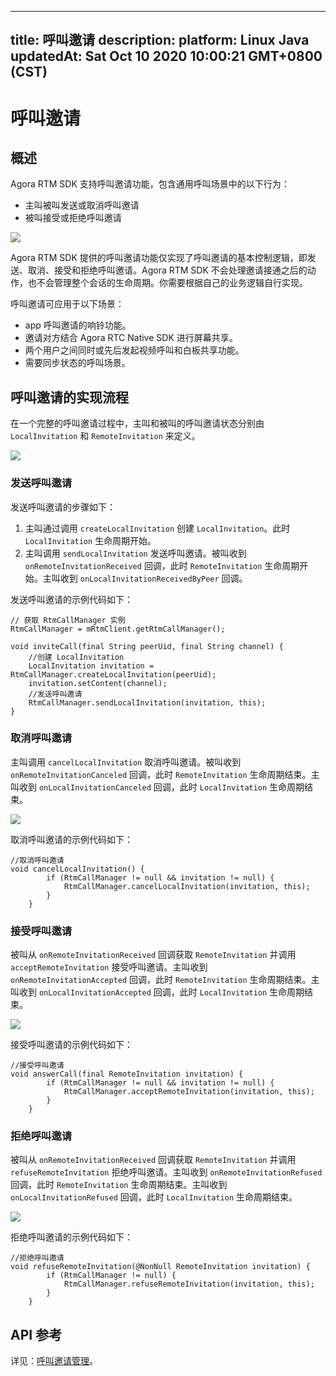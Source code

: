 
---
title: 呼叫邀请
description: 
platform: Linux Java
updatedAt: Sat Oct 10 2020 10:00:21 GMT+0800 (CST)
---
# 呼叫邀请
## 概述

Agora RTM SDK 支持呼叫邀请功能，包含通用呼叫场景中的以下行为：

- 主叫被叫发送或取消呼叫邀请
- 被叫接受或拒绝呼叫邀请

![](https://web-cdn.agora.io/docs-files/1602313430536)


Agora RTM SDK 提供的呼叫邀请功能仅实现了呼叫邀请的基本控制逻辑，即发送、取消、接受和拒绝呼叫邀请。Agora RTM SDK 不会处理邀请接通之后的动作，也不会管理整个会话的生命周期。你需要根据自己的业务逻辑自行实现。

呼叫邀请可应用于以下场景：

- app 呼叫邀请的响铃功能。
- 邀请对方结合 Agora RTC Native SDK 进行屏幕共享。
- 两个用户之间同时或先后发起视频呼叫和白板共享功能。
- 需要同步状态的呼叫场景。

## 呼叫邀请的实现流程

在一个完整的呼叫邀请过程中，主叫和被叫的呼叫邀请状态分别由 `LocalInvitation` 和 `RemoteInvitation` 来定义。

![](https://web-cdn.agora.io/docs-files/1602313442227)


### 发送呼叫邀请

发送呼叫邀请的步骤如下：


1. 主叫通过调用 `createLocalInvitation` 创建 `LocalInvitation`。此时 `LocalInvitation` 生命周期开始。
2. 主叫调用 `sendLocalInvitation` 发送呼叫邀请。被叫收到 `onRemoteInvitationReceived` 回调，此时 `RemoteInvitation` 生命周期开始。主叫收到 `onLocalInvitationReceivedByPeer` 回调。

发送呼叫邀请的示例代码如下：

```
// 获取 RtmCallManager 实例
RtmCallManager = mRtmClient.getRtmCallManager();
```

```
void inviteCall(final String peerUid, final String channel) {
    //创建 LocalInvitation
    LocalInvitation invitation = RtmCallManager.createLocalInvitation(peerUid);
    invitation.setContent(channel);
    //发送呼叫邀请
    RtmCallManager.sendLocalInvitation(invitation, this);
}
```



### 取消呼叫邀请

主叫调用 `cancelLocalInvitation` 取消呼叫邀请。被叫收到 `onRemoteInvitationCanceled` 回调，此时 `RemoteInvitation` 生命周期结束。主叫收到 `onLocalInvitationCanceled` 回调，此时 `LocalInvitation` 生命周期结束。

![](https://web-cdn.agora.io/docs-files/1598604493206)

取消呼叫邀请的示例代码如下：

```
//取消呼叫邀请
void cancelLocalInvitation() {
        if (RtmCallManager != null && invitation != null) {
            RtmCallManager.cancelLocalInvitation(invitation, this);
        }
    }
```



### 接受呼叫邀请

被叫从 `onRemoteInvitationReceived` 回调获取 `RemoteInvitation` 并调用 `acceptRemoteInvitation` 接受呼叫邀请。主叫收到 `onRemoteInvitationAccepted` 回调，此时 `RemoteInvitation` 生命周期结束。主叫收到 `onLocalInvitationAccepted` 回调，此时 `LocalInvitation` 生命周期结束。

![](https://web-cdn.agora.io/docs-files/1598604501010)

接受呼叫邀请的示例代码如下：

```
//接受呼叫邀请
void answerCall(final RemoteInvitation invitation) {
        if (RtmCallManager != null && invitation != null) {
            RtmCallManager.acceptRemoteInvitation(invitation, this);
        }
    }
```

###  拒绝呼叫邀请

被叫从 `onRemoteInvitationReceived` 回调获取 `RemoteInvitation` 并调用 `refuseRemoteInvitation` 拒绝呼叫邀请。主叫收到 `onRemoteInvitationRefused` 回调，此时 `RemoteInvitation` 生命周期结束。主叫收到 `onLocalInvitationRefused` 回调，此时 `LocalInvitation` 生命周期结束。

![](https://web-cdn.agora.io/docs-files/1598604507520)

拒绝呼叫邀请的示例代码如下：

```
//拒绝呼叫邀请
void refuseRemoteInvitation(@NonNull RemoteInvitation invitation) {
        if (RtmCallManager != null) {
            RtmCallManager.refuseRemoteInvitation(invitation, this);
        }
    }
```

## API 参考

详见：[呼叫邀请管理](https://docs.agora.io/cn/Real-time-Messaging/API%20Reference/RTM_java_linux/index.html#callinvitation)。
